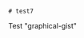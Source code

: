                                                                                                                                                                                                                                                                 # test7
Test "graphical-gist"